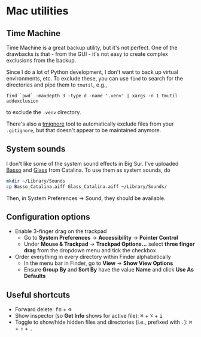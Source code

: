 # Mac utilities

## Time Machine

Time Machine is a great backup utility, but it's not perfect. One of the drawbacks is that - from the GUI - it's not easy to create complex exclusions from the backup.

Since I do a lot of Python development, I don't want to back up virtual environments, etc. To exclude these, you can use `find` to search for the directories and pipe them to `tmutil`, e.g.,

```shell
find `pwd` -maxdepth 3 -type d -name '.venv' | xargs -n 1 tmutil addexclusion
```

to exclude the `.venv` directory.

There's also a [tmignore] tool to automatically exclude files from your `.gitignore`, but that doesn't appear to be maintained anymore.

## System sounds

I don't like some of the system sound effects in Big Sur. I've uploaded [Basso](./Basso_Catalina.aiff) and [Glass](./Glass_Catalina.aiff) from Catalina. To use them as system sounds, do

```bash
mkdir ~/Library/Sounds
cp Basso_Catalina.aiff Glass_Catalina.aiff ~/Library/Sounds/
```

Then, in System Preferences -> Sound, they should be available.

## Configuration options

- Enable 3-finger drag on the trackpad
  - Go to **System Preferences** -> **Accessibility** -> **Pointer Control**
  - Under **Mouse & Trackpad** -> **Trackpad Options...** select **three finger drag** from the dropdown menu and tick the checkbox
- Order everything in every directory within Finder alphabetically
  - In the menu bar in Finder, go to **View** -> **Show View Options**
  - Ensure **Group By** and **Sort By** have the value **Name** and click **Use As Defaults**

## Useful shortcuts

- Forward delete: <kbd>fn</kbd> + <kbd>&#9003;</kbd>
- Show inspector (so **Get Info** shows for active file): <kbd>&#8984;</kbd> + <kbd>&#8997;</kbd> + <kbd>i</kbd>
- Toggle to show/hide hidden files and directories (i.e., prefixed with `.`): <kbd>&#8984;</kbd> + <kbd>&#8679;</kbd> + <kbd>.</kbd>

[tmignore]: https://github.com/samuelmeuli/tmignore
